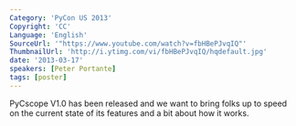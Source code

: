 ```yaml
---
Category: 'PyCon US 2013'
Copyright: 'CC'
Language: 'English'
SourceUrl: '"https://www.youtube.com/watch?v=fbHBePJvqIQ"'
ThumbnailUrl: 'http://i.ytimg.com/vi/fbHBePJvqIQ/hqdefault.jpg'
date: '2013-03-17'
speakers: [Peter Portante]
tags: [poster]
---
```

PyCscope V1.0 has been released and we want to bring folks up to speed on the current state of its features and a bit about how it works.